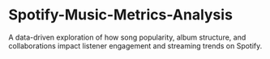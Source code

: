# Spotify-Music-Metrics-Analysis
A data-driven exploration of how song popularity, album structure, and collaborations impact listener engagement and streaming trends on Spotify.
